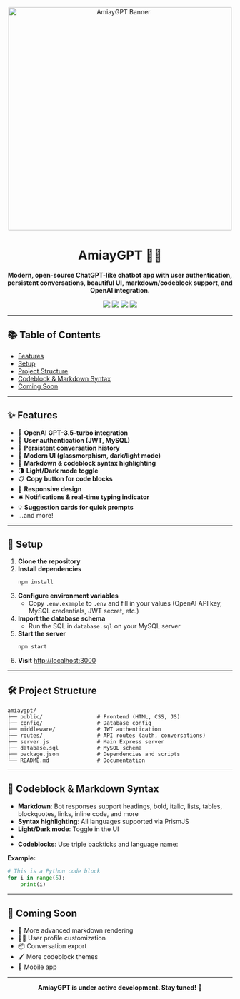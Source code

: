 <p align="center">
  <img src="https://i.imgur.com/n7CidQ5.png" alt="AmiayGPT Banner" width="500"/>
</p>

<h1 align="center">AmiayGPT 🤖✨</h1>

<p align="center">
  <b>Modern, open-source ChatGPT-like chatbot app with user authentication, persistent conversations, beautiful UI, markdown/codeblock support, and OpenAI integration.</b>
</p>

<p align="center">
  <img src="https://img.shields.io/badge/Node.js-18.x-green?logo=node.js"/>
  <img src="https://img.shields.io/github/license/amiayweb/amiaygpt"/>
  <img src="https://img.shields.io/badge/OpenAI-API-blueviolet"/>
  <img src="https://img.shields.io/badge/PRs-welcome-brightgreen.svg"/>
</p>

---

## 📚 Table of Contents
- [Features](#-features)
- [Setup](#-setup)
- [Project Structure](#-project-structure)
- [Codeblock & Markdown Syntax](#-codeblock--markdown-syntax)
- [Coming Soon](#-coming-soon)

---

## ✨ Features

- 🤖 **OpenAI GPT-3.5-turbo integration**
- 🔐 **User authentication (JWT, MySQL)**
- 💬 **Persistent conversation history**
- 🎨 **Modern UI (glassmorphism, dark/light mode)**
- 📝 **Markdown & codeblock syntax highlighting**
- 🌗 **Light/Dark mode toggle**
- 📋 **Copy button for code blocks**
- 📱 **Responsive design**
- 🛎️ **Notifications & real-time typing indicator**
- 💡 **Suggestion cards for quick prompts**
- ...and more!

---

## 🚀 Setup

1. **Clone the repository**
2. **Install dependencies**
   ```bash
   npm install
   ```
3. **Configure environment variables**
   - Copy `.env.example` to `.env` and fill in your values (OpenAI API key, MySQL credentials, JWT secret, etc.)
4. **Import the database schema**
   - Run the SQL in `database.sql` on your MySQL server
5. **Start the server**
   ```bash
   npm start
   ```
6. **Visit** [http://localhost:3000](http://localhost:3000)

---

## 🛠️ Project Structure

```text
amiaygpt/
├── public/                 # Frontend (HTML, CSS, JS)
├── config/                 # Database config
├── middleware/             # JWT authentication
├── routes/                 # API routes (auth, conversations)
├── server.js               # Main Express server
├── database.sql            # MySQL schema
├── package.json            # Dependencies and scripts
└── README.md               # Documentation
```

---

## 📝 Codeblock & Markdown Syntax

- **Markdown**: Bot responses support headings, bold, italic, lists, tables, blockquotes, links, inline code, and more
- **Syntax highlighting**: All languages supported via PrismJS
- **Light/Dark mode**: Toggle in the UI
- 
- **Codeblocks**: Use triple backticks and language name:

**Example:**
```python
# This is a Python code block
for i in range(5):
    print(i)
```

---

## 🧩 Coming Soon

- 🎨 More advanced markdown rendering
- 🧑‍💻 User profile customization
- 📦 Conversation export
- 🖌️ More codeblock themes
- 📱 Mobile app

---

<p align="center"><b>AmiayGPT is under active development. Stay tuned! 🚀</b></p> 
